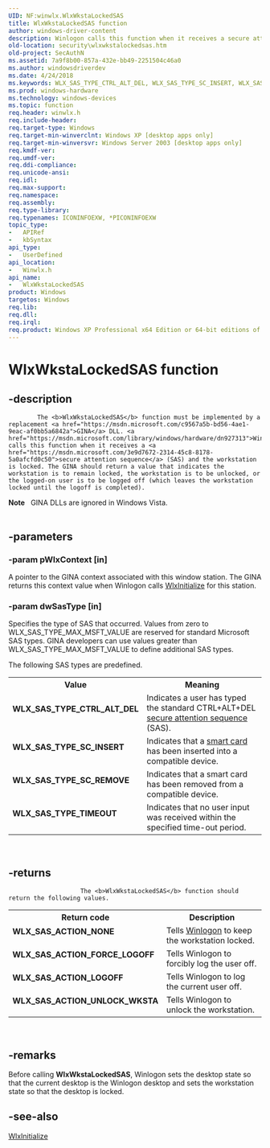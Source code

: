 ```yaml
---
UID: NF:winwlx.WlxWkstaLockedSAS
title: WlxWkstaLockedSAS function
author: windows-driver-content
description: Winlogon calls this function when it receives a secure attention sequence (SAS) and the workstation is locked.
old-location: security\wlxwkstalockedsas.htm
old-project: SecAuthN
ms.assetid: 7a9f8b00-857a-432e-bb49-2251504c46a0
ms.author: windowsdriverdev
ms.date: 4/24/2018
ms.keywords: WLX_SAS_TYPE_CTRL_ALT_DEL, WLX_SAS_TYPE_SC_INSERT, WLX_SAS_TYPE_SC_REMOVE, WLX_SAS_TYPE_TIMEOUT, WlxWkstaLockedSAS, WlxWkstaLockedSAS function [Security], _gina_wlxwkstalockedsas, security.wlxwkstalockedsas, winwlx/WlxWkstaLockedSAS
ms.prod: windows-hardware
ms.technology: windows-devices
ms.topic: function
req.header: winwlx.h
req.include-header: 
req.target-type: Windows
req.target-min-winverclnt: Windows XP [desktop apps only]
req.target-min-winversvr: Windows Server 2003 [desktop apps only]
req.kmdf-ver: 
req.umdf-ver: 
req.ddi-compliance: 
req.unicode-ansi: 
req.idl: 
req.max-support: 
req.namespace: 
req.assembly: 
req.type-library: 
req.typenames: ICONINFOEXW, *PICONINFOEXW
topic_type:
-	APIRef
-	kbSyntax
api_type:
-	UserDefined
api_location:
-	Winwlx.h
api_name:
-	WlxWkstaLockedSAS
product: Windows
targetos: Windows
req.lib: 
req.dll: 
req.irql: 
req.product: Windows XP Professional x64 Edition or 64-bit editions of     Windows Server 2003
---
```


# WlxWkstaLockedSAS function


## -description



			The <b>WlxWkstaLockedSAS</b> function must be implemented by a replacement <a href="https://msdn.microsoft.com/c9567a5b-bd56-4ae1-9eac-af0bb5a6842a">GINA</a> DLL. <a href="https://msdn.microsoft.com/library/windows/hardware/dn927313">Winlogon</a> calls this function when it receives a <a href="https://msdn.microsoft.com/3e9d7672-2314-45c8-8178-5a0afcfd0c50">secure attention sequence</a> (SAS) and the workstation is locked. The GINA should return a value that indicates the workstation is to remain locked, the workstation is to be unlocked, or the logged-on user is to be logged off (which leaves the workstation locked until the logoff is completed).
<div class="alert"><b>Note</b>   GINA DLLs are ignored in Windows Vista.</div><div> </div>

## -parameters




### -param pWlxContext [in]

A pointer to the GINA context associated with this window station. The GINA returns this context value when Winlogon calls 
<a href="https://msdn.microsoft.com/db03f2b3-0719-40be-8a42-04ab7110f711">WlxInitialize</a> for this station.


### -param dwSasType [in]

Specifies the type of SAS that occurred. Values from zero to WLX_SAS_TYPE_MAX_MSFT_VALUE are reserved for standard Microsoft SAS types. GINA developers can use values greater than WLX_SAS_TYPE_MAX_MSFT_VALUE to define additional SAS types.

The following SAS types are predefined.

<table>
<tr>
<th>Value</th>
<th>Meaning</th>
</tr>
<tr>
<td width="40%"><a id="WLX_SAS_TYPE_CTRL_ALT_DEL"></a><a id="wlx_sas_type_ctrl_alt_del"></a><dl>
<dt><b>WLX_SAS_TYPE_CTRL_ALT_DEL</b></dt>
</dl>
</td>
<td width="60%">
Indicates a user has typed the standard CTRL+ALT+DEL <a href="https://msdn.microsoft.com/3e9d7672-2314-45c8-8178-5a0afcfd0c50">secure attention sequence</a> (SAS).

</td>
</tr>
<tr>
<td width="40%"><a id="WLX_SAS_TYPE_SC_INSERT"></a><a id="wlx_sas_type_sc_insert"></a><dl>
<dt><b>WLX_SAS_TYPE_SC_INSERT</b></dt>
</dl>
</td>
<td width="60%">
Indicates that a <a href="https://msdn.microsoft.com/3e9d7672-2314-45c8-8178-5a0afcfd0c50">smart card</a> has been inserted into a compatible device.

</td>
</tr>
<tr>
<td width="40%"><a id="WLX_SAS_TYPE_SC_REMOVE"></a><a id="wlx_sas_type_sc_remove"></a><dl>
<dt><b>WLX_SAS_TYPE_SC_REMOVE</b></dt>
</dl>
</td>
<td width="60%">
Indicates that a smart card has been removed from a compatible device.

</td>
</tr>
<tr>
<td width="40%"><a id="WLX_SAS_TYPE_TIMEOUT"></a><a id="wlx_sas_type_timeout"></a><dl>
<dt><b>WLX_SAS_TYPE_TIMEOUT</b></dt>
</dl>
</td>
<td width="60%">
Indicates that no user input was received within the specified time-out period.

</td>
</tr>
</table>
 


## -returns




						The <b>WlxWkstaLockedSAS</b> function should return the following values.

<table>
<tr>
<th>Return code</th>
<th>Description</th>
</tr>
<tr>
<td width="40%">
<dl>
<dt><b>WLX_SAS_ACTION_NONE</b></dt>
</dl>
</td>
<td width="60%">
Tells <a href="https://msdn.microsoft.com/library/windows/hardware/dn927313">Winlogon</a> to keep the workstation locked.

</td>
</tr>
<tr>
<td width="40%">
<dl>
<dt><b>WLX_SAS_ACTION_FORCE_LOGOFF</b></dt>
</dl>
</td>
<td width="60%">
Tells Winlogon to forcibly log the user off.

</td>
</tr>
<tr>
<td width="40%">
<dl>
<dt><b>WLX_SAS_ACTION_LOGOFF</b></dt>
</dl>
</td>
<td width="60%">
Tells Winlogon to log the current user off.

</td>
</tr>
<tr>
<td width="40%">
<dl>
<dt><b>WLX_SAS_ACTION_UNLOCK_WKSTA</b></dt>
</dl>
</td>
<td width="60%">
Tells Winlogon to unlock the workstation.

</td>
</tr>
</table>
 




## -remarks



Before calling <b>WlxWkstaLockedSAS</b>, Winlogon sets the desktop state so that the current desktop is the Winlogon desktop and sets the workstation state so that the desktop is locked.




## -see-also




<a href="https://msdn.microsoft.com/db03f2b3-0719-40be-8a42-04ab7110f711">WlxInitialize</a>
 

 

